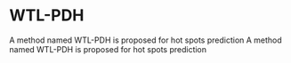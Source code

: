 # WTL-PDH
 A method named WTL-PDH is proposed for hot spots prediction
 A method named WTL-PDH is proposed for hot spots prediction
